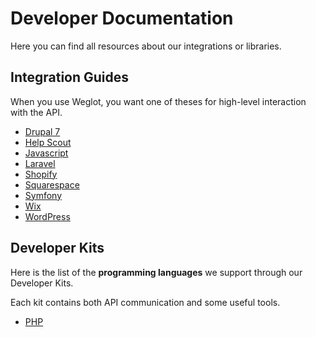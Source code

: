 # Developer Documentation

Here you can find all resources about our integrations or libraries.

## Integration Guides

When you use Weglot, you want one of theses for high-level interaction with the API.

* [Drupal 7](integration-guides/drupal.md#getting-started)
* [Help Scout](https://developers.weglot.com/integration-guides/help-scout#getting-started)
* [Javascript](integration-guides/javascript.md#getting-started)
* [Laravel](integration-guides/laravel.md#installation)
* [Shopify](integration-guides/shopify.md)
* [Squarespace](integration-guides/squarespace.md)
* [Symfony](integration-guides/symfony.md#installation)
* [Wix](integration-guides/wix.md#getting-started)
* [WordPress](integration-guides/wordpress.md#getting-started)

## Developer Kits

Here is the list of the **programming languages** we support through our Developer Kits.

Each kit contains both API communication and some useful tools.

* [PHP](developer-kits/php.md#installation)


